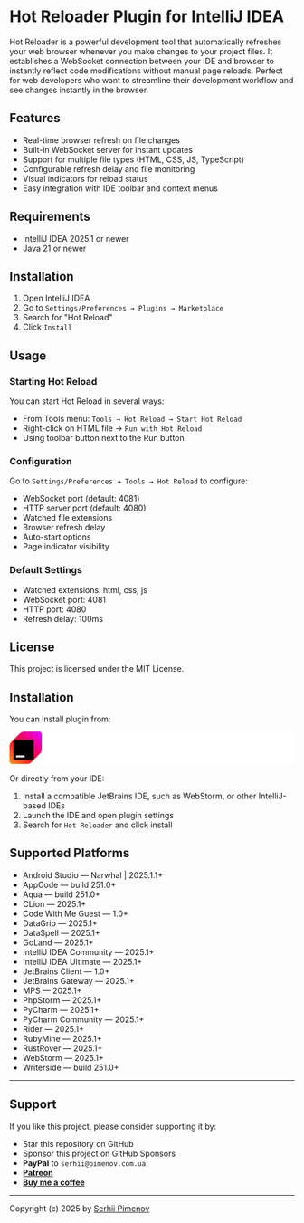 # Hot Reloader Plugin for IntelliJ IDEA

<!-- Plugin description -->
Hot Reloader is a powerful development tool that automatically refreshes your web browser whenever you make changes to
your project files. It establishes a WebSocket connection between your IDE and browser to instantly reflect code
modifications without manual page reloads. Perfect for web developers who want to streamline their development workflow and see changes instantly in the browser.
<!-- Plugin description end -->

## Features

- Real-time browser refresh on file changes
- Built-in WebSocket server for instant updates
- Support for multiple file types (HTML, CSS, JS, TypeScript)
- Configurable refresh delay and file monitoring
- Visual indicators for reload status
- Easy integration with IDE toolbar and context menus

## Requirements

- IntelliJ IDEA 2025.1 or newer
- Java 21 or newer

## Installation

1. Open IntelliJ IDEA
2. Go to `Settings/Preferences → Plugins → Marketplace`
3. Search for "Hot Reload"
4. Click `Install`

## Usage

### Starting Hot Reload

You can start Hot Reload in several ways:

- From Tools menu: `Tools → Hot Reload → Start Hot Reload`
- Right-click on HTML file → `Run with Hot Reload`
- Using toolbar button next to the Run button

### Configuration

Go to `Settings/Preferences → Tools → Hot Reload` to configure:

- WebSocket port (default: 4081)
- HTTP server port (default: 4080)
- Watched file extensions
- Browser refresh delay
- Auto-start options
- Page indicator visibility

### Default Settings

- Watched extensions: html, css, js
- WebSocket port: 4081
- HTTP port: 4080
- Refresh delay: 100ms

## License

This project is licensed under the MIT License.

## Installation

You can install plugin from:

[![Marketplace](marketplace.svg)](https://plugins.jetbrains.com/plugin/12213-hot-reloader)

Or directly from your IDE:
1. Install a compatible JetBrains IDE, such as WebStorm, or other IntelliJ-based IDEs
2. Launch the IDE and open plugin settings
3. Search for `Hot Reloader` and click install

## Supported Platforms

+ Android Studio — Narwhal | 2025.1.1+
+ AppCode — build 251.0+
+ Aqua — build 251.0+
+ CLion — 2025.1+
+ Code With Me Guest — 1.0+
+ DataGrip — 2025.1+
+ DataSpell — 2025.1+
+ GoLand — 2025.1+
+ IntelliJ IDEA Community — 2025.1+
+ IntelliJ IDEA Ultimate — 2025.1+
+ JetBrains Client — 1.0+
+ JetBrains Gateway — 2025.1+
+ MPS — 2025.1+
+ PhpStorm — 2025.1+
+ PyCharm — 2025.1+
+ PyCharm Community — 2025.1+
+ Rider — 2025.1+
+ RubyMine — 2025.1+
+ RustRover — 2025.1+
+ WebStorm — 2025.1+
+ Writerside — build 251.0+

--- 
## Support

If you like this project, please consider supporting it by:

+ Star this repository on GitHub
+ Sponsor this project on GitHub Sponsors
+ **PayPal** to `serhii@pimenov.com.ua`.
+ [**Patreon**](https://www.patreon.com/metroui)
+ [**Buy me a coffee**](https://buymeacoffee.com/pimenov)

---

Copyright (c) 2025 by [Serhii Pimenov](https://pimenov.com.ua)